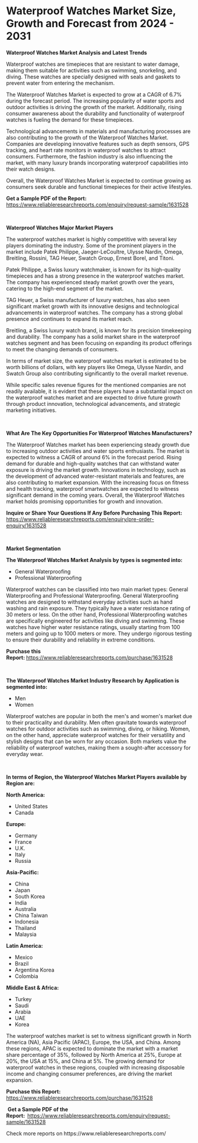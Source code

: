 <p><h1>Waterproof Watches Market Size, Growth and Forecast from 2024 - 2031</h1></p><p><strong>Waterproof Watches Market Analysis and Latest Trends</strong></p>
<p><p>Waterproof watches are timepieces that are resistant to water damage, making them suitable for activities such as swimming, snorkeling, and diving. These watches are specially designed with seals and gaskets to prevent water from entering the mechanism.</p><p>The Waterproof Watches Market is expected to grow at a CAGR of 6.7% during the forecast period. The increasing popularity of water sports and outdoor activities is driving the growth of the market. Additionally, rising consumer awareness about the durability and functionality of waterproof watches is fueling the demand for these timepieces.</p><p>Technological advancements in materials and manufacturing processes are also contributing to the growth of the Waterproof Watches Market. Companies are developing innovative features such as depth sensors, GPS tracking, and heart rate monitors in waterproof watches to attract consumers. Furthermore, the fashion industry is also influencing the market, with many luxury brands incorporating waterproof capabilities into their watch designs.</p><p>Overall, the Waterproof Watches Market is expected to continue growing as consumers seek durable and functional timepieces for their active lifestyles.</p></p>
<p><strong>Get a Sample PDF of the Report:&nbsp;</strong> <a href="https://www.reliableresearchreports.com/enquiry/request-sample/1631528">https://www.reliableresearchreports.com/enquiry/request-sample/1631528</a></p>
<p>&nbsp;</p>
<p><strong>Waterproof Watches Major Market Players</strong></p>
<p><p>The waterproof watches market is highly competitive with several key players dominating the industry. Some of the prominent players in the market include Patek Philippe, Jaeger-LeCoultre, Ulysse Nardin, Omega, Breitling, Rossini, TAG Heuer, Swatch Group, Ernest Borel, and Titoni.</p><p>Patek Philippe, a Swiss luxury watchmaker, is known for its high-quality timepieces and has a strong presence in the waterproof watches market. The company has experienced steady market growth over the years, catering to the high-end segment of the market.</p><p>TAG Heuer, a Swiss manufacturer of luxury watches, has also seen significant market growth with its innovative designs and technological advancements in waterproof watches. The company has a strong global presence and continues to expand its market reach.</p><p>Breitling, a Swiss luxury watch brand, is known for its precision timekeeping and durability. The company has a solid market share in the waterproof watches segment and has been focusing on expanding its product offerings to meet the changing demands of consumers.</p><p>In terms of market size, the waterproof watches market is estimated to be worth billions of dollars, with key players like Omega, Ulysse Nardin, and Swatch Group also contributing significantly to the overall market revenue.</p><p>While specific sales revenue figures for the mentioned companies are not readily available, it is evident that these players have a substantial impact on the waterproof watches market and are expected to drive future growth through product innovation, technological advancements, and strategic marketing initiatives.</p></p>
<p>&nbsp;</p>
<p><strong>What Are The Key Opportunities For Waterproof Watches Manufacturers?</strong></p>
<p><p>The Waterproof Watches market has been experiencing steady growth due to increasing outdoor activities and water sports enthusiasts. The market is expected to witness a CAGR of around 6% in the forecast period. Rising demand for durable and high-quality watches that can withstand water exposure is driving the market growth. Innovations in technology, such as the development of advanced water-resistant materials and features, are also contributing to market expansion. With the increasing focus on fitness and health tracking, waterproof smartwatches are expected to witness significant demand in the coming years. Overall, the Waterproof Watches market holds promising opportunities for growth and innovation.</p></p>
<p><strong>Inquire or Share Your Questions If Any Before Purchasing This Report:</strong> <a href="https://www.reliableresearchreports.com/enquiry/pre-order-enquiry/1631528">https://www.reliableresearchreports.com/enquiry/pre-order-enquiry/1631528</a></p>
<p>&nbsp;</p>
<p><strong>Market Segmentation</strong></p>
<p><strong>The Waterproof Watches Market Analysis by types is segmented into:</strong></p>
<p><ul><li>General Waterproofing</li><li>Professional Waterproofing</li></ul></p>
<p><p>Waterproof watches can be classified into two main market types: General Waterproofing and Professional Waterproofing. General Waterproofing watches are designed to withstand everyday activities such as hand washing and rain exposure. They typically have a water resistance rating of 30 meters or less. On the other hand, Professional Waterproofing watches are specifically engineered for activities like diving and swimming. These watches have higher water resistance ratings, usually starting from 100 meters and going up to 1000 meters or more. They undergo rigorous testing to ensure their durability and reliability in extreme conditions.</p></p>
<p><strong>Purchase this Report:&nbsp;</strong><a href="https://www.reliableresearchreports.com/purchase/1631528">https://www.reliableresearchreports.com/purchase/1631528</a></p>
<p>&nbsp;</p>
<p><strong>The Waterproof Watches Market Industry Research by Application is segmented into:</strong></p>
<p><ul><li>Men</li><li>Women</li></ul></p>
<p><p>Waterproof watches are popular in both the men's and women's market due to their practicality and durability. Men often gravitate towards waterproof watches for outdoor activities such as swimming, diving, or hiking. Women, on the other hand, appreciate waterproof watches for their versatility and stylish designs that can be worn for any occasion. Both markets value the reliability of waterproof watches, making them a sought-after accessory for everyday wear.</p></p>
<p>&nbsp;</p>
<p><strong>In terms of Region, the Waterproof Watches Market Players available by Region are:</strong></p>
<p>
    <p> <strong> North America: </strong>
        <ul>
            <li>United States</li>
            <li>Canada</li>
        </ul>
        </p> 
    <p> <strong> Europe: </strong>
        <ul>
            <li>Germany</li>
            <li>France</li>
            <li>U.K.</li>
            <li>Italy</li>
            <li>Russia</li>
        </ul>
        </p> 
    <p> <strong> Asia-Pacific: </strong>
        <ul>
            <li>China</li>
            <li>Japan</li>
            <li>South Korea</li>
            <li>India</li>
            <li>Australia</li>
            <li>China Taiwan</li>
            <li>Indonesia</li>
            <li>Thailand</li>
            <li>Malaysia</li>
        </ul>
        </p> 
    <p> <strong> Latin America: </strong>
        <ul>
            <li>Mexico</li>
            <li>Brazil</li>
            <li>Argentina Korea</li>
            <li>Colombia</li>
        </ul>
        </p> 
    <p> <strong> Middle East & Africa: </strong>
        <ul>
            <li>Turkey</li>
            <li>Saudi</li>
            <li>Arabia</li>
            <li>UAE</li>
            <li>Korea</li>
        </ul>
    </p>
    </p>
<p><p>The waterproof watches market is set to witness significant growth in North America (NA), Asia Pacific (APAC), Europe, the USA, and China. Among these regions, APAC is expected to dominate the market with a market share percentage of 35%, followed by North America at 25%, Europe at 20%, the USA at 15%, and China at 5%. The growing demand for waterproof watches in these regions, coupled with increasing disposable income and changing consumer preferences, are driving the market expansion.</p></p>
<p><strong>Purchase this Report: </strong><a href="https://www.reliableresearchreports.com/purchase/1631528">https://www.reliableresearchreports.com/purchase/1631528</a></p>
<p>&nbsp;<strong>Get a Sample PDF of the Report:&nbsp;&nbsp;</strong><a href="https://www.reliableresearchreports.com/enquiry/request-sample/1631528">https://www.reliableresearchreports.com/enquiry/request-sample/1631528</a></p>
<p><strong></strong></p>
<p>Check more reports on https://www.reliableresearchreports.com/</p>